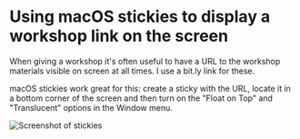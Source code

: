 # Using macOS stickies to display a workshop link on the screen

When giving a workshop it's often useful to have a URL to the workshop materials visible on screen at all times. I use a bit.ly link for these.

macOS stickies work great for this: create a sticky with the URL, locate it in a bottom corner of the screen and then turn on the "Float on Top" and "Translucent" options in the Window menu.

![Screenshot of stickies](https://raw.githubusercontent.com/simonw/til/master/presenting/Tipsheet__https___bit_ly_%E2%80%A6_and_New_File_and_Zoom.png)
